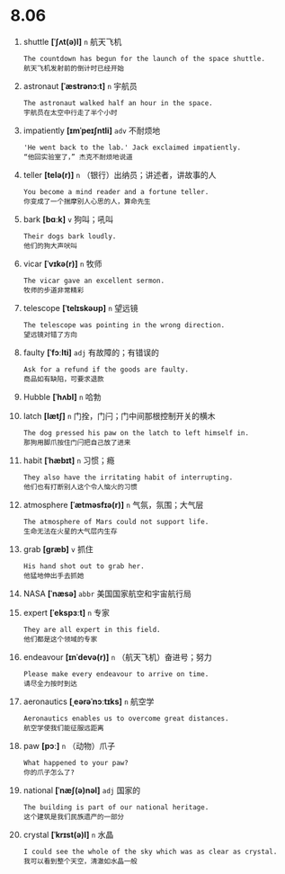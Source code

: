 # 8.06















1. shuttle **[ˈʃʌt(ə)l]** `n` 航天飞机
    ```
    The countdown has begun for the launch of the space shuttle.
    航天飞机发射前的倒计时已经开始
    ```

2. astronaut **[ˈæstrənɔːt]** `n` 宇航员
    ```
    The astronaut walked half an hour in the space.
    宇航员在太空中行走了半个小时
    ```

3. impatiently **[ɪmˈpeɪʃntli]** `adv` 不耐烦地
    ```
    'He went back to the lab.' Jack exclaimed impatiently.
    “他回实验室了，” 杰克不耐烦地说道
    ```

4. teller **[telə(r)]** `n` （银行）出纳员；讲述者，讲故事的人
    ```
    You become a mind reader and a fortune teller.
    你变成了一个揣摩别人心思的人，算命先生
    ```

5. bark **[bɑːk]** `v` 狗叫；吼叫
    ```
    Their dogs bark loudly.
    他们的狗大声吠叫
    ```

6. vicar **[ˈvɪkə(r)]** `n` 牧师
    ```
    The vicar gave an excellent sermon.
    牧师的步道非常精彩
    ```

7. telescope **[ˈtelɪskəʊp]** `n` 望远镜
    ```
    The telescope was pointing in the wrong direction.
    望远镜对错了方向
    ```

8. faulty **[ˈfɔːlti]** `adj` 有故障的；有错误的
    ```
    Ask for a refund if the goods are faulty.
    商品如有缺陷，可要求退款
    ```

9. Hubble **[ˈhʌbl]** `n` 哈勃

10. latch **[lætʃ]** `n` 门拴，门闩；门中间那根控制开关的横木
    ```
    The dog pressed his paw on the latch to left himself in.
    那狗用脚爪按住门闩把自己放了进来
    ```

11. habit **[ˈhæbɪt]** `n` 习惯；瘾
    ```
    They also have the irritating habit of interrupting.
    他们也有打断别人这个令人恼火的习惯
    ```

12. atmosphere **[ˈætməsfɪə(r)]** `n` 气氛，氛围；大气层
    ```
    The atmosphere of Mars could not support life.
    生命无法在火星的大气层内生存
    ```

13. grab **[ɡræb]** `v` 抓住
    ```
    His hand shot out to grab her.
    他猛地伸出手去抓她
    ```

14. NASA **[ˈnæsə]** `abbr` 美国国家航空和宇宙航行局

15. expert **[ˈekspɜːt]** `n` 专家
    ```
    They are all expert in this field.
    他们都是这个领域的专家
    ```

16. endeavour **[ɪnˈdevə(r)]** `n` （航天飞机）奋进号；努力
    ```
    Please make every endeavour to arrive on time.
    请尽全力按时到达
    ```

17. aeronautics **[ˌeərəˈnɔːtɪks]** `n` 航空学
    ```
    Aeronautics enables us to overcome great distances.
    航空学使我们能征服远距离
    ```

18. paw **[pɔː]** `n` （动物）爪子
    ```
    What happened to your paw?
    你的爪子怎么了?
    ```

19. national **[ˈnæʃ(ə)nəl]** `adj` 国家的
    ```
    The building is part of our national heritage.
    这个建筑是我们民族遗产的一部分
    ```

20. crystal **[ˈkrɪst(ə)l]** `n` 水晶
    ```
    I could see the whole of the sky which was as clear as crystal.
    我可以看到整个天空，清澈如水晶一般
    ```
